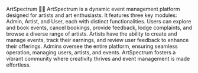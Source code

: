 ArtSpectrum 🎨✨
ArtSpectrum is a dynamic event management platform designed for artists and art enthusiasts. It features three key modules: Admin, Artist, and User, each with distinct functionalities. Users can explore and book events, cancel bookings, provide feedback, lodge complaints, and browse a diverse range of artists. Artists have the ability to create and manage events, track their earnings, and review user feedback to enhance their offerings. Admins oversee the entire platform, ensuring seamless operation, managing users, artists, and events. ArtSpectrum fosters a vibrant community where creativity thrives and event management is made effortless.
